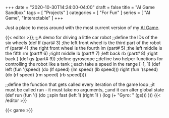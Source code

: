 +++
date = "2020-10-30T14:24:00-04:00"
draft = false
title = "AI Game Sandbox"
tags = [ "Projects" ]
categories = [ "For Fun" ]
series = [ "AI Game", "Interactable" ]
+++

Just a place to mess around with the most current version of my [AI Game](https://johnwesthoff.com/series/ai-game/).

<!--more-->

{{< editor >}};;;;A demo for driving a little car robot
;;define the IDs of the six wheels
(def lf (part# 3) ;the left front wheel is the third part of the robot
     rf (part# 4) ;the right front wheel is the fourth
     lm (part# 5) ;the left middle is the fifth
     rm (part# 6) ;right middle
     lb (part# 7) ;left back
     rb (part# 8) ;right back
)
(def gs (part# 9)) ;define gyroscope
;;define two helper functions for controlling the robot like a tank
;;each take a speed in the range [-1, 1]
(def left  (fun '(speed) (do (lf speed) (lm speed) (lb speed)))
     right (fun '(speed) (do (rf speed) (rm speed) (rb speed))))

;;define the function that gets called every iteration of the game loop
;;it must be called run - it must take no arguments,
;;and it can alter global state
(def run (fun '() (do
    ;;spin fast
    (left 1)
    (right 1)
  )
  (log (+ "Gyro: " (gs)))
)))
{{< /editor >}}

{{< game >}}
